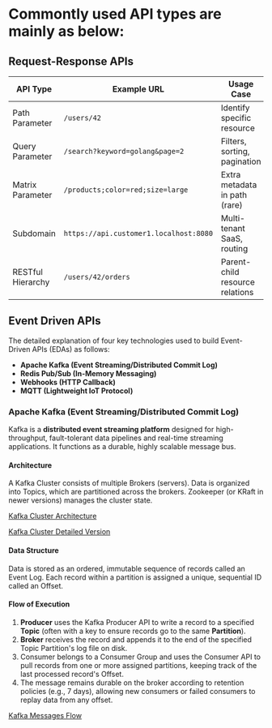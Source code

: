 # Commontly used API types are mainly as below:

## Request-Response APIs

| API Type          | Example URL                         | Usage Case                      |
| ----------------- | ----------------------------------- | ------------------------------- |
| Path Parameter    | `/users/42`                         | Identify specific resource      |
| Query Parameter   | `/search?keyword=golang&page=2`     | Filters, sorting, pagination    |
| Matrix Parameter  | `/products;color=red;size=large`    | Extra metadata in path (rare)   |
| Subdomain         | `https://api.customer1.localhost:8080` | Multi-tenant SaaS, routing      |
| RESTful Hierarchy | `/users/42/orders`                  | Parent-child resource relations |

## Event Driven APIs

The detailed explanation of four key technologies used to build Event-Driven APIs (EDAs) as follows:

- **Apache Kafka (Event Streaming/Distributed Commit Log)**
- **Redis Pub/Sub (In-Memory Messaging)**
- **Webhooks (HTTP Callback)**
- **MQTT (Lightweight IoT Protocol)**

### Apache Kafka (Event Streaming/Distributed Commit Log)
Kafka is a **distributed event streaming platform** designed for high-throughput, fault-tolerant data pipelines and real-time streaming applications. It functions as a durable, highly scalable message bus.

#### Architecture
A Kafka Cluster consists of multiple Brokers (servers). Data is organized into Topics, which are partitioned across the brokers. Zookeeper (or KRaft in newer versions) manages the cluster state.

[Kafka Cluster Architecture](Interview/interview-preperation/question3/event-driven/kafka-cluster-architecture.png)

[Kafka Cluster Detailed Version](Interview/interview-preperation/question3/event-driven/kafka-ecosystem.png)

#### Data Structure
Data is stored as an ordered, immutable sequence of records called an Event Log. Each record within a partition is assigned a unique, sequential ID called an Offset.

#### Flow of Execution
1. **Producer** uses the Kafka Producer API to write a record to a specified **Topic** (often with a key to ensure records go to the same **Partition**). 
2. **Broker** receives the record and appends it to the end of the specified Topic Partition's log file on disk.
3. Consumer belongs to a Consumer Group and uses the Consumer API to pull records from one or more assigned partitions, keeping track of the last processed record's Offset. 
4. The message remains durable on the broker according to retention policies (e.g., 7 days), allowing new consumers or failed consumers to replay data from any offset.

[Kafka Messages Flow](Interview/interview-preperation/question3/event-driven/kafka-messages-flow.png)

